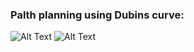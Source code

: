 ### Palth planning using Dubins curve:

![Alt Text](./docs/path_planning_gazebo.gif)
![Alt Text](./docs/path_planning_rviz.gif)
